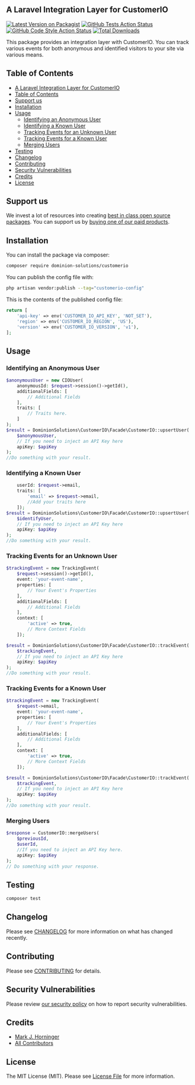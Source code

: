 A Laravel Integration Layer for CustomerIO
---

[![Latest Version on Packagist](https://img.shields.io/packagist/v/dominion-solutions/customerio.svg?style=flat-square)](https://packagist.org/packages/dominion-solutions/customerio)
[![GitHub Tests Action Status](https://img.shields.io/github/actions/workflow/status/dominion-solutions/customerio/run-tests.yml?branch=main&label=tests&style=flat-square)](https://github.com/dominion-solutions/customerio/actions?query=workflow%3Arun-tests+branch%3Amain)
[![GitHub Code Style Action Status](https://img.shields.io/github/actions/workflow/status/dominion-solutions/customerio/fix-php-code-style-issues.yml?branch=main&label=code%20style&style=flat-square)](https://github.com/dominion-solutions/customerio/actions?query=workflow%3A"Fix+PHP+code+style+issues"+branch%3Amain)
[![Total Downloads](https://img.shields.io/packagist/dt/dominion-solutions/customerio.svg?style=flat-square)](https://packagist.org/packages/dominion-solutions/customerio)

This package provides an integration layer with CustomerIO.  You can track various events for both anonymous and identified visitors to your site via various means.

## Table of Contents
- [A Laravel Integration Layer for CustomerIO](#a-laravel-integration-layer-for-customerio)
- [Table of Contents](#table-of-contents)
- [Support us](#support-us)
- [Installation](#installation)
- [Usage](#usage)
  - [Identifying an Anonymous User](#identifying-an-anonymous-user)
  - [Identifying a Known User](#identifying-a-known-user)
  - [Tracking Events for an Unknown User](#tracking-events-for-an-unknown-user)
  - [Tracking Events for a Known User](#tracking-events-for-a-known-user)
  - [Merging Users](#merging-users)
- [Testing](#testing)
- [Changelog](#changelog)
- [Contributing](#contributing)
- [Security Vulnerabilities](#security-vulnerabilities)
- [Credits](#credits)
- [License](#license)


## Support us
<!-- [<img src="https://github-ads.s3.eu-central-1.amazonaws.com/customerio.jpg?t=1" width="419px" />](https://spatie.be/github-ad-click/customerio) -->

We invest a lot of resources into creating [best in class open source packages](https://dominion.solutions/open-source). You can support us by [buying one of our paid products](https://dominion.solutions/products).

<!-- We highly appreciate you sending us a postcard from your hometown, mentioning which of our package(s) you are using. You'll find our address on [our contact page](https://spatie.be/about-us). We publish all received postcards on [our virtual postcard wall](https://spatie.be/open-source/postcards). -->

## Installation

You can install the package via composer:

```bash
composer require dominion-solutions/customerio
```
You can publish the config file with:

```bash
php artisan vendor:publish --tag="customerio-config"
```

This is the contents of the published config file:

```php
return [
    'api-key' => env('CUSTOMER_IO_API_KEY', 'NOT_SET'),
    'region' => env('CUSTOMER_IO_REGION', 'US'),
    'version' => env('CUSTOMER_IO_VERSION', 'v1'),
];
```

## Usage
### Identifying an Anonymous User
```php
$anonymousUser = new CIOUser(
    anonymousId: $request->session()->getId(),
    additionalFields: [
        // Additional Fields
    ],
    traits: [
        // Traits here.
    ]
);
$result = DominionSolutions\CustomerIO\Facade\CustomerIO::upsertUser(
    $anonymousUser,
    // If you need to inject an API Key here
    apiKey: $apiKey
);
//Do something with your result.
```
### Identifying a Known User
```php
    userId: $request->email,
    traits: [
        'email' => $request->email,
        //Add your traits here
    ]);
$result = DominionSolutions\CustomerIO\Facade\CustomerIO::upsertUser(
    $identifyUser,
    // If you need to inject an API Key here
    apiKey: $apiKey
);
//Do something with your result.
```
### Tracking Events for an Unknown User
```php
$trackingEvent = new TrackingEvent(
    $request->session()->getId(),
    event: 'your-event-name',
    properties: [
        // Your Event's Properties
    ],
    additionalFields: [
        // Additional Fields
    ],
    context: [
        'active' => true,
        // More Context Fields
    ]);

$result = DominionSolutions\CustomerIO\Facade\CustomerIO::trackEvent(
    $trackingEvent,
    // If you need to inject an API Key here
    apiKey: $apiKey
);
//Do something with your result.
```

### Tracking Events for a Known User
```php
$trackingEvent = new TrackingEvent(
    $request->email,
    event: 'your-event-name',
    properties: [
        // Your Event's Properties
    ],
    additionalFields: [
        // Additional Fields
    ],
    context: [
        'active' => true,
        // More Context Fields
    ]);

$result = DominionSolutions\CustomerIO\Facade\CustomerIO::trackEvent(
    $trackingEvent,
    // If you need to inject an API Key here
    apiKey: $apiKey
);
//Do something with your result.
```

### Merging Users
```php
$response = CustomerIO::mergeUsers(
    $previousId,
    $userId,
    //If you need to inject an API Key here.
    apiKey: $apiKey
);
// Do something with your response.
```

## Testing

```bash
composer test
```

## Changelog

Please see [CHANGELOG](CHANGELOG.md) for more information on what has changed recently.

## Contributing

Please see [CONTRIBUTING](CONTRIBUTING.md) for details.

## Security Vulnerabilities

Please review [our security policy](../../security/policy) on how to report security vulnerabilities.

## Credits

- [Mark J. Horninger](https://github.com/spam-n-eggs)
- [All Contributors](../../contributors)

## License

The MIT License (MIT). Please see [License File](LICENSE.md) for more information.
